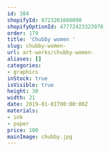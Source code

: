 ```yaml
---
id: 384
shopifyId: 8723261686090
shopifyOptionId: 47772423323978
order: 179
title: 'Chubby women '
slug: chubby-women-
url: art-works/chubby-women-
aliases: []
categories:
- graphics
inStock: true
isVisible: true
height: 30
width: 21
date: 2019-01-01T00:00:00Z
materials:
- ink
- paper
price: 100
mainImage: chubby.jpg
---
```

